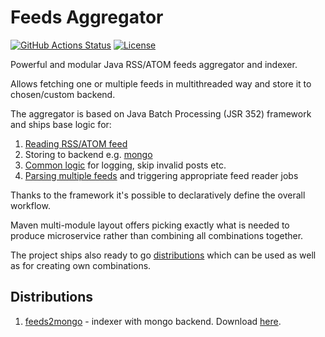 # Feeds Aggregator

[![GitHub Actions Status](<https://img.shields.io/github/workflow/status/jbossorg/feedsaggregator/Java CI with Maven?logo=GitHub&style=for-the-badge>)](https://github.com/jbossorg/feedsaggregator/actions?query=workflow%3A%22Java+CI+with+Maven%22)
[![License](https://img.shields.io/github/license/jbossorg/feedsaggregator?style=for-the-badge&logo=apache)](https://www.apache.org/licenses/LICENSE-2.0)

Powerful and modular Java RSS/ATOM feeds aggregator and indexer.

Allows fetching one or multiple feeds in multithreaded way and store it to chosen/custom backend.

The aggregator is based on Java Batch Processing (JSR 352) framework and ships base logic for:
1. [Reading RSS/ATOM feed](core/feedreader)
2. Storing to backend e.g. [mongo](core/backend/mongo)
3. [Common logic](core/common) for logging, skip invalid posts etc.
4. [Parsing multiple feeds](core/configoperator) and triggering appropriate feed reader jobs

Thanks to the framework it's possible to declaratively define the overall workflow.

Maven multi-module layout offers picking exactly what is needed to produce microservice rather than combining all combinations together.

The project ships also ready to go [distributions](dist) which can be used as well as for creating own combinations.

## Distributions

1. [feeds2mongo](dist/feeds2mongo) - indexer with mongo backend. Download [here](https://github.com/jbossorg/feedsaggregator/packages/439303/versions).
